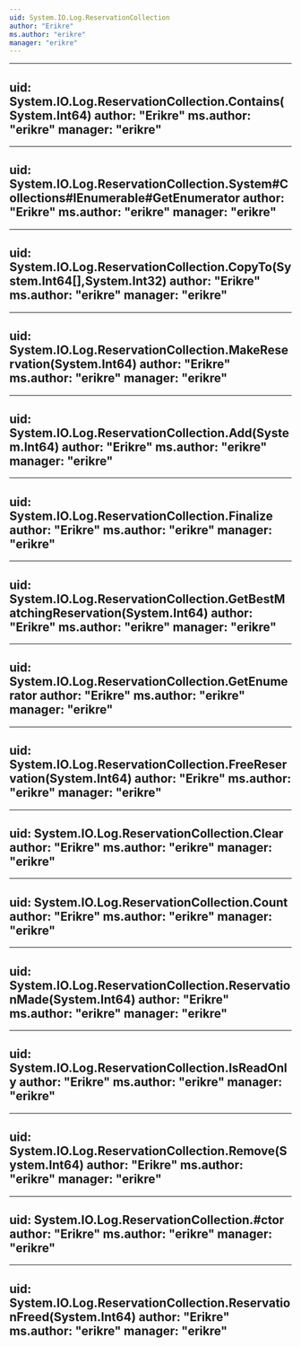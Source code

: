```yaml
---
uid: System.IO.Log.ReservationCollection
author: "Erikre"
ms.author: "erikre"
manager: "erikre"
---
```


---
uid: System.IO.Log.ReservationCollection.Contains(System.Int64)
author: "Erikre"
ms.author: "erikre"
manager: "erikre"
---

---
uid: System.IO.Log.ReservationCollection.System#Collections#IEnumerable#GetEnumerator
author: "Erikre"
ms.author: "erikre"
manager: "erikre"
---

---
uid: System.IO.Log.ReservationCollection.CopyTo(System.Int64[],System.Int32)
author: "Erikre"
ms.author: "erikre"
manager: "erikre"
---

---
uid: System.IO.Log.ReservationCollection.MakeReservation(System.Int64)
author: "Erikre"
ms.author: "erikre"
manager: "erikre"
---

---
uid: System.IO.Log.ReservationCollection.Add(System.Int64)
author: "Erikre"
ms.author: "erikre"
manager: "erikre"
---

---
uid: System.IO.Log.ReservationCollection.Finalize
author: "Erikre"
ms.author: "erikre"
manager: "erikre"
---

---
uid: System.IO.Log.ReservationCollection.GetBestMatchingReservation(System.Int64)
author: "Erikre"
ms.author: "erikre"
manager: "erikre"
---

---
uid: System.IO.Log.ReservationCollection.GetEnumerator
author: "Erikre"
ms.author: "erikre"
manager: "erikre"
---

---
uid: System.IO.Log.ReservationCollection.FreeReservation(System.Int64)
author: "Erikre"
ms.author: "erikre"
manager: "erikre"
---

---
uid: System.IO.Log.ReservationCollection.Clear
author: "Erikre"
ms.author: "erikre"
manager: "erikre"
---

---
uid: System.IO.Log.ReservationCollection.Count
author: "Erikre"
ms.author: "erikre"
manager: "erikre"
---

---
uid: System.IO.Log.ReservationCollection.ReservationMade(System.Int64)
author: "Erikre"
ms.author: "erikre"
manager: "erikre"
---

---
uid: System.IO.Log.ReservationCollection.IsReadOnly
author: "Erikre"
ms.author: "erikre"
manager: "erikre"
---

---
uid: System.IO.Log.ReservationCollection.Remove(System.Int64)
author: "Erikre"
ms.author: "erikre"
manager: "erikre"
---

---
uid: System.IO.Log.ReservationCollection.#ctor
author: "Erikre"
ms.author: "erikre"
manager: "erikre"
---

---
uid: System.IO.Log.ReservationCollection.ReservationFreed(System.Int64)
author: "Erikre"
ms.author: "erikre"
manager: "erikre"
---
